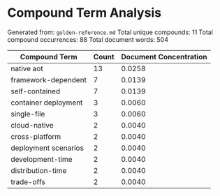 # Compound Term Analysis

Generated from: `golden-reference.md`
Total unique compounds: 11
Total compound occurrences: 88
Total document words: 504

| Compound Term | Count | Document Concentration |
|---------------|-------|------------------------|
| native aot | 13 | 0.0258 |
| framework-dependent | 7 | 0.0139 |
| self-contained | 7 | 0.0139 |
| container deployment | 3 | 0.0060 |
| single-file | 3 | 0.0060 |
| cloud-native | 2 | 0.0040 |
| cross-platform | 2 | 0.0040 |
| deployment scenarios | 2 | 0.0040 |
| development-time | 2 | 0.0040 |
| distribution-time | 2 | 0.0040 |
| trade-offs | 2 | 0.0040 |
